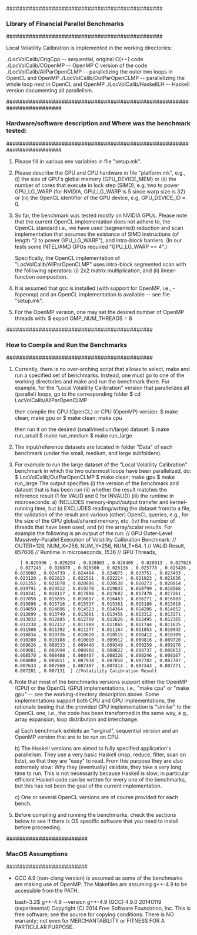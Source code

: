 ################################################
### Library of Financial Parallel Benchmarks ###
################################################

Local Volatility Calibration is implemented in the working directories: 

  ./LocVolCalib/OrigCpp        -- sequential, original C(++) code
  ./LocVolCalib/COpenMP        -- OpenMP C version of the code
  ./LocVolCalib/AllParOpenCLMP -- parallelizing the outer two loops in OpenCL and OpenMP
  ./LocVolCalib/OutParOpenCLMP -- parallelizing the whole loop nest in OpenCL and OpenMP
  ./LocVolCalib/HaskellLH      -- Haskell version documenting all parallelism.

#########################################################################
### Hardware/software description and Where was the benchmark tested: ###
#########################################################################

1. Please fill in various env variables in file "setup.mk".

2. Please describe the GPU and CPU hardware in file "platform.mk", e.g.,
    (i)  the size of GPU's global memory (GPU_DEVICE_MEM) or 
   (ii)  the number of cores that execute in lock step (SIMD), e.g,
         two to power GPU_LG_WARP (for NVIDIA, GPU_LG_WARP is 5 since 
         warp size is 32) or 
   (iii) the OpenCL identifier of the GPU device, e.g, GPU_DEVICE_ID = 0.

3. So far, the benchmark was tested mostly on NVIDIA GPUs.
   Please note that the current OpenCL implementation does not adhere to, 
   the OpenCL standard i.e., we have used (segmented) reduction and scan
   implementation that assumes the existance of SIMD instructions
   (of length "2 to power GPU_LG_WARP"), and intra-block barriers.
   (In our tests some INTEL/AMD GPUs required "GPU_LG_WARP == 4".)

   Specifically, the OpenCL implementation of "LocVolCalib/AllParOpenCLMP"
   uses intra-block segmented scan with the following operators:
    (i) 2x2 matrix multiplication, and
   (ii) linear-function composition.

4. It is assumed that gcc is installed (with support for OpenMP, i.e., -fopenmp)
    and an OpenCL implementation is available -- see file "setup.mk".

5. For the OpenMP version, one may set the desired number of OpenMP threads with:
        $ export OMP_NUM_THREADS = 8

#############################################
### How to Compile and Run the Benchmarks ###
#############################################

1. Currently, there is no over-arching script that allows to select, 
    make and run a specified set of benchmarks. Instead, one must go
    to one of the working directories and make and run the benchmark 
    there. For example, for the "Local Volatility Calibration" version
    that parallelizes all (parallel) loops, go to the corresponding folder
        $ cd LocVolCalib/AllParOpenCLMP

    then compile the GPU (OpenCL) or CPU (OpenMP) version:
        $ make clean; make gpu
    or
        $ make clean; make cpu

    then run it on the desired (small/medium/large) dataset:
        $ make run_small
        $ make run_medium
        $ make run_large

2. The input/reference datasets are located in folder "Data" of each benchmark
    (under the small, medium, and large subfolders).

3. For example to run the large dataset of the "Local Volatility Calibration"
    benchmark in which the two outermost loops have been parallelized, do:
        $ LocVolCalib/OutParOpenCLMP
        $ make clean; make gpu
        $ make run_large
    The output specifies 
    (i)   the version of the benchmark and dataset that is has been run
    (ii)  whether the result matches the reference result (1 for VALID and 0 for INVALID)
    (iii) the runtime in microseconds: 
            a) INCLUDES memory-input/output transfer and kernel-running time, but 
            b) EXCLUDES reading/wrting the dataset from/to a file, the validation 
               of the result and various (other) OpenCL queries, e.g., for the
               size of the GPU global/shared memory, etc.
    (iv)  the number of threads that have been used, and
     (v)  the array/scalar results. 
    For example the following is an output of the run:
        // GPU Outer-Level Massively-Parallel Execution of Volatility Calibration Benchmark:
        // OUTER=128, NUM_X=256, NUM_Y=256, NUM_T=64.
        1		// VALID   Result,
        857606  // Runtime in microseconds,
        1536	// GPU Threads,

         [ 0.029996 , 0.029204 , 0.028803 , 0.028405 , 0.028013 , 0.027626 , 0.027245 , 0.026870 , 0.026500 , 0.026136 , 0.025778 , 0.025426 , 0.025080 , 0.024739 , 0.024404 , 0.024075 , 0.023751 , 0.023433 , 0.023120 , 0.022813 , 0.022511 , 0.022214 , 0.021923 , 0.021636 , 0.021355 , 0.021078 , 0.020806 , 0.020538 , 0.020273 , 0.020014 , 0.019791 , 0.019512 , 0.019270 , 0.019033 , 0.018799 , 0.018568 , 0.018341 , 0.018117 , 0.017898 , 0.017682 , 0.017470 , 0.017261 , 0.017056 , 0.016855 , 0.016657 , 0.016463 , 0.016271 , 0.016083 , 0.015898 , 0.015716 , 0.015537 , 0.015361 , 0.015188 , 0.015018 , 0.014850 , 0.014686 , 0.014523 , 0.014364 , 0.014206 , 0.014052 , 0.013899 , 0.013749 , 0.013601 , 0.013456 , 0.013312 , 0.013171 , 0.013032 , 0.012895 , 0.012760 , 0.012626 , 0.012495 , 0.012365 , 0.012238 , 0.012112 , 0.011988 , 0.011865 , 0.011744 , 0.011625 , 0.011508 , 0.011392 , 0.011277 , 0.011164 , 0.011053 , 0.010942 , 0.010834 , 0.010726 , 0.010620 , 0.010515 , 0.010412 , 0.010309 , 0.010208 , 0.010108 , 0.010010 , 0.009912 , 0.009816 , 0.009720 , 0.009626 , 0.009533 , 0.009440 , 0.009349 , 0.009259 , 0.009170 , 0.009081 , 0.008994 , 0.008908 , 0.008822 , 0.008737 , 0.008653 , 0.008570 , 0.008488 , 0.008407 , 0.008326 , 0.008246 , 0.008167 , 0.008089 , 0.008011 , 0.007934 , 0.007858 , 0.007782 , 0.007707 , 0.007633 , 0.007560 , 0.007487 , 0.007414 , 0.007343 , 0.007271 , 0.007201 , 0.007131  ]	//Volatility Calibration Result


4. Note that most of the benchmarks versions support either the 
    OpenMP (CPU) or the OpenCL (GPU) implementations, i.e.,
    "make cpu" or "make gpu" -- see the working-directory description 
    above.  Some implementations support both CPU and GPU implementations,
    the rationale beeing that the provided CPU implementation is "similar"
    to the OpenCL one, i.e., the code has been transformed in the same
    way, e.g., array expansion, loop distribution and interchange.

    a) Each benchmark exhibits an "original", sequential version and
       an OpenMP version that are to be run on CPU. 

    b) The Haskell versions are aimed to fully specified application's
       parallelism. They use a very basic Haskell (map, reduce, filter, 
       scan on lists), so that they are "easy" to read. From this purpose
       they are also extremely slow: Why they (eventually) validate, they
       take a very long time to run. This is not necessarily because
       Haskell is slow; in particular efficient Haskell code can be
       written for every one of the benchmarks, but this has not been
       the goal of the current implementation.

    c) One or several OpenCL versions are of course provided for each bench.


5. Before compiling and running the benchmarks, check the sections 
    below to see if there is OS specific software that you need to 
    install before proceeding.

#########################
### MacOS Assumptions ###
#########################

* GCC 4.9 (non-clang version) is assumed as some of the benchmarks are
  making use of OpenMP. The Makefiles are assuming g++-4.9 to be
  accessible from the PATH.

    bash-3.2$ g++-4.9 --version
    g++-4.9 (GCC) 4.9.0 20140119 (experimental)
    Copyright (C) 2014 Free Software Foundation, Inc.
    This is free software; see the source for copying conditions.  There is NO
    warranty; not even for MERCHANTABILITY or FITNESS FOR A PARTICULAR PURPOSE.


